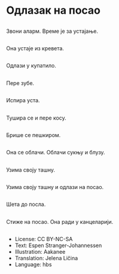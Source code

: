 # Одлазак на посао

##
Звони аларм. Време је за устајање.

##
Она устаје из кревета.

##
Одлази у купатило.

##
Пере зубе.

##
Испира уста.

##
Тушира се и пере косу.

##
Брише се пешкиром.

##
Она се облачи. Облачи сукњу и блузу.

##
Узима своју ташну.

##
Узима своју ташну и одлази на посао.

##
Шета до посла.

##
Стиже на посао. Она ради у канцеларији.

##
* License: CC BY-NC-SA
* Text: Espen Stranger-Johannessen
* Illustration: Aakanee
* Translation: Jelena Ličina
* Language: hbs
